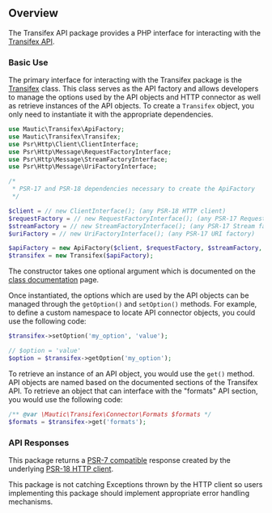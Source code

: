 ## Overview

The Transifex API package provides a PHP interface for interacting with the [Transifex API](http://docs.transifex.com/api/).

### Basic Use

The primary interface for interacting with the Transifex package is the [Transifex](classes/Transifex.md) class. This class serves as the API factory and allows developers to manage the options used by the API objects and HTTP connector as well as retrieve instances of the API objects. To create a `Transifex` object, you only need to instantiate it with the appropriate dependencies.

```php
use Mautic\Transifex\ApiFactory;
use Mautic\Transifex\Transifex;
use Psr\Http\Client\ClientInterface;
use Psr\Http\Message\RequestFactoryInterface;
use Psr\Http\Message\StreamFactoryInterface;
use Psr\Http\Message\UriFactoryInterface;

/*
 * PSR-17 and PSR-18 dependencies necessary to create the ApiFactory
 */

$client = // new ClientInterface(); (any PSR-18 HTTP client)
$requestFactory = // new RequestFactoryInterface(); (any PSR-17 Request factory)
$streamFactory = // new StreamFactoryInterface(); (any PSR-17 Stream factory)
$uriFactory = // new UriFactoryInterface(); (any PSR-17 URI factory)

$apiFactory = new ApiFactory($client, $requestFactory, $streamFactory, $uriFactory)
$transifex = new Transifex($apiFactory);
```

The constructor takes one optional argument which is documented on the [class documentation](classes/Transifex.md) page.

Once instantiated, the options which are used by the API objects can be managed through the `getOption()` and `setOption()` methods. For example, to define a custom namespace to locate API connector objects, you could use the following code:

```php
$transifex->setOption('my_option', 'value');

// $option = 'value'
$option = $transifex->getOption('my_option');
```

To retrieve an instance of an API object, you would use the `get()` method. API objects are named based on the documented sections of the Transifex API. To retrieve an object that can interface with the "formats" API section, you would use the following code:

```php
/** @var \Mautic\Transifex\Connector\Formats $formats */
$formats = $transifex->get('formats');
```

### API Responses

This package returns a [PSR-7 compatible](https://www.php-fig.org/psr/psr-7/) response created by the underlying [PSR-18 HTTP client](https://www.php-fig.org/psr/psr-18/).

This package is not catching Exceptions thrown by the HTTP client so users implementing this package should implement appropriate error handling mechanisms.

